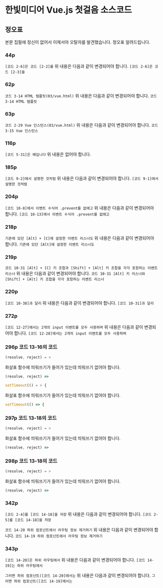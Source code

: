 # 한빛미디어 Vue.js 첫걸음 소스코드

## 정오표
본문 집필에 정신이 없어서 이제서야 오탈자를 발견했습니다. 정오표 알려드립니다.

### 44p
```[코드 2-6]은 코드 [2-2]를```
위 내용은 다음과 같이 변경되어야 합니다.
```[코드 2-6]은 코드 [2-3]을```

### 62p
```코드 3-14 HTML 템플릿(03/vue.html)```
위 내용은 다음과 같이 변경되어야 합니다.
```코드 3-14 HTML 템플릿```

### 63p
```코드 2-29 Vue 인스턴스(03/vue.html)```
위 내용은 다음과 같이 변경되어야 합니다.
```코드 3-15 Vue 인스턴스```

### 116p
```[코드 5-31]은 예입니다```
위 내용은 없어야 합니다.

### 185p
```[코드 9-2]에서 설명한 것처럼```
위 내용은 다음과 같이 변경되어야 합니다.
```[코드 9-1]에서 설명한 것처럼```

### 204p
```[코드 10-8]에서 이벤트 수식어 .prevent를 없애고```
위 내용은 다음과 같이 변경되어야 합니다.
```[코드 10-13]에서 이벤트 수식어 .prevent를 없애고```

### 218p
```기존에 있던 [Alt] + [C]에 설정한 이벤트 리스너도```
위 내용은 다음과 같이 변경되어야 합니다.
```기존에 있던 [Alt]에 설정한 이벤트 리스너도```

### 219p
```코드 10-31 [Alt] + [C] 키 조합과 [Shift] + [Alt] 키 조합을 각각 포함하는 이벤트 리스너```
위 내용은 다음과 같이 변경되어야 합니다.
```코드 10-31 [Alt] 키 리스너와 [Shift] + [Alt] 키 조합을 각각 포함하는 이벤트 리스너```

### 220p
```[코드 10-38]과 달리```
위 내용은 다음과 같이 변경되어야 합니다.
```[코드 10-31]과 달리```

### 272p
```[코드 12-27]에서는 2개의 input 이벤트를 모두 사용하며```
위 내용은 다음과 같이 변경되어야 합니다.
```[코드 12-28]에서는 2개의 input 이벤트를 모두 사용하며```

### 296p 코드 13-16의 코드
```javascript
(resolve, reject) = >
```
화살표 함수에 띄워쓰기가 들어가 있는데 띄워쓰기 없어야 합니다.
```javascript
(resolve, reject) =>
```

```javascript
setTimeout(() = > {
```
화살표 함수에 띄워쓰기가 들어가 있는데 띄워쓰기 없어야 합니다.
```javascript
setTimeout(() => {
```

### 297p 코드 13-18의 코드
```javascript
(resolve, reject) = >
```
화살표 함수에 띄워쓰기가 들어가 있는데 띄워쓰기 없어야 합니다.
```javascript
(resolve, reject) =>
```

### 298p 코드 13-18의 코드
```javascript
(resolve, reject) = >
```
화살표 함수에 띄워쓰기가 들어가 있는데 띄워쓰기 없어야 합니다.
```javascript
(resolve, reject) =>
```

### 342p
```[코드 2-4]를 [코드 14-18]을 저장```
위 내용은 다음과 같이 변경되어야 합니다.
```[코드 2-5]를 [코드 14-18]을 저장```

```코드 14-20 하위 컴포넌트에서 라우팅 정보 제거하기```
위 내용은 다음과 같이 변경되어야 합니다.
```코드 14-19 하위 컴포넌트에서 라우팅 정보 제거하기```

### 343p
```[코드 14-20]은 하위 라우팅에서```
위 내용은 다음과 같이 변경되어야 합니다.
```[코드 14-19]는 하위 라우팅에서```

```그러면 하위 컴포넌트([코드 14-20]에서는```
위 내용은 다음과 같이 변경되어야 합니다.
```그러면 하위 컴포넌트([코드 14-19]에서는```
